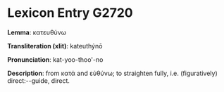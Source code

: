 # Lexicon Entry G2720

**Lemma**: κατευθύνω

**Transliteration (xlit)**: kateuthýnō

**Pronunciation**: kat-yoo-thoo'-no

**Description**:
from κατά and εὐθύνω; to straighten fully, i.e. (figuratively) direct:--guide, direct.
